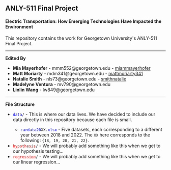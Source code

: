 ## ANLY-511 Final Project

#### Electric Transportation: How Emerging Technologies Have Impacted the Environment

This repository contains the work for Georgetown University's ANLY-511 Final Project.

---

**Edited By**
<ul>
    <li><b>Mia Mayerhofer</b> - mmm552@georgetown.edu - <a href="https://github.com/miammayerhofer">miammayerhofer</a></li>
    <li><b>Matt Moriarty</b> - mdm341@georgetown.edu - <a href="https://github.com/mattmoriarty341">mattmoriarty341</a></li>
    <li><b>Natalie Smith</b> - nls73@georgetown.edu - <a href="https://github.com/smithnatalie">smithnatalie</a></li>
    <li><b>Madelyne Ventura</b> - mv790@georgetown.edu</li>
    <li><b>Linlin Wang</b> - lw849@georgetown.edu</li>
</ul>

---

**File Structure**
<ul>
    <li><code><span style="color:#0000ff;">data</span>/</code> - This is where our data lives. We have decided to include our data directly in this repository because each file is small.</li>
    <ul>
        <li><code><span style="color:#0000ff;">cardata20</span>XX<span style="color:#0000ff;">.xlsx</span></code> - Five datasets, each corresponding to a different year between 2018 and 2022. The <code>XX</code> here corresponds to the following: <code>{18, 19, 20, 21, 22}</code>.</li>
    </ul>
    <li><code><span style="color:#ff0000;">hypothesis</span>/</code> - We will probably add something like this when we get to our hypothesis testing...</li>
    <li><code><span style="color:#ff0000;">regression</span>/</code> - We will probably add something like this when we get to our linear regression...</li>
</ul>
    